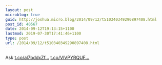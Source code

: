 ```yaml
---
layout: post
microblog: true
guid: http://joshua.micro.blog/2014/09/12/t510340349290897408.html
post_id: 40567
date: 2014-09-12T19:13:15+1100
lastmod: 2019-07-30T17:41:46+1100
type: post
url: /2014/09/12/t510340349290897408.html
---
```

Ask [t.co/al7bddxZf...](http://t.co/al7bddxZfq) [t.co/VlVPYRQUF...](http://t.co/VlVPYRQUF1)
